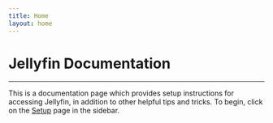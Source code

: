 ```yaml
---
title: Home
layout: home
---
```


# Jellyfin Documentation

---

This is a documentation page which provides setup instructions for accessing Jellyfin, in addition to other helpful tips and tricks. To begin, click on the [Setup] page in the sidebar.

[Setup]: "https://docs.guettlerlabs.com/docs/setup"
